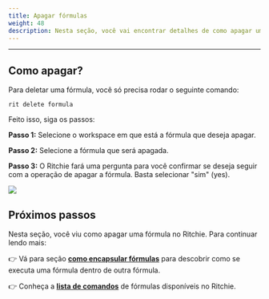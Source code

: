 ```yaml
---
title: Apagar fórmulas
weight: 48
description: Nesta seção, você vai encontrar detalhes de como apagar uma fórmula no Ritchie.
---
```


---

## Como apagar?

Para deletar uma fórmula, você só precisa rodar o seguinte comando:

```text
rit delete formula
```

Feito isso, siga os passos:

**Passo 1:** Selecione o workspace em que está a fórmula que deseja apagar.

**Passo 2:** Selecione a fórmula que será apagada.

**Passo 3:** O Ritchie fará uma pergunta para você confirmar se deseja seguir com a operação de apagar a fórmula. Basta selecionar "sim" \(yes\).

![](/shared/delete-formula.gif)

## Próximos passos

Nesta seção, você viu como apagar uma fórmula no Ritchie. Para continuar lendo mais:

👉 Vá para seção [**como encapsular fórmulas**](/docs-ritchie/pt-br/fórmulas/encapsular-fórmulas/) para descobrir como se executa uma fórmula dentro de outra fórmula.

👉 Conheça a [**lista de comandos**](/docs-ritchie/pt-br/referência/lista-de-comandos-e-flags/) de fórmulas disponíveis no Ritchie.

